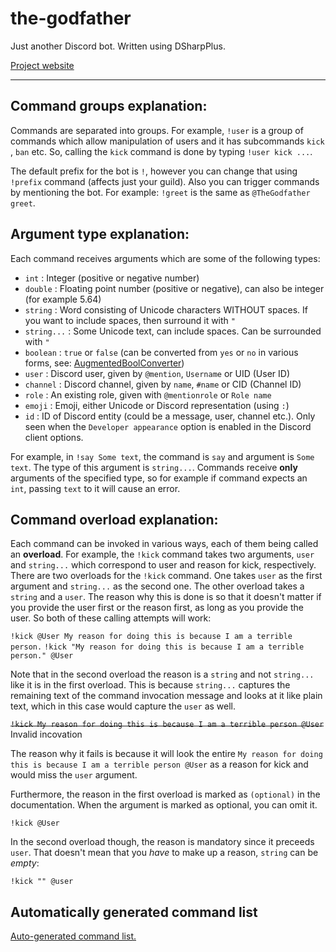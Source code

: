 # the-godfather

Just another Discord bot. Written using DSharpPlus.

[Project website](https://ivan-ristovic.github.io/the-godfather/)

---

## Command groups explanation:

Commands are separated into groups. For example, ``!user`` is a group of commands which allow manipulation of users and it has subcommands ``kick`` , ``ban`` etc. So, calling the ``kick`` command is done by typing ``!user kick ...``.

The default prefix for the bot is ``!``, however you can change that using ``!prefix`` command (affects just your guild). Also you can trigger commands by mentioning the bot. For example:
``!greet`` is the same as ``@TheGodfather greet``.


## Argument type explanation:

Each command receives arguments which are some of the following types: 
* ``int`` : Integer (positive or negative number)
* ``double`` : Floating point number (positive or negative), can also be integer (for example 5.64)
* ``string`` : Word consisting of Unicode characters WITHOUT spaces. If you want to include spaces, then surround it with ``"``
* ``string...`` : Some Unicode text, can include spaces. Can be surrounded with ``"``
* ``boolean`` : ``true`` or ``false`` (can be converted from ``yes`` or ``no`` in various forms, see: [AugmentedBoolConverter](TheGodfather/Extensions/AugmentedBoolConverter.cs))
* ``user`` : Discord user, given by ``@mention``, ``Username`` or UID (User ID)
* ``channel`` : Discord channel, given by ``name``, ``#name`` or CID (Channel ID)
* ``role`` : An existing role, given with ``@mentionrole`` or ``Role name``
* ``emoji`` : Emoji, either Unicode or Discord representation (using ``:``)
* ``id`` : ID of Discord entity (could be a message, user, channel etc.). Only seen when the ``Developer appearance`` option is enabled in the Discord client options.

For example, in ``!say Some text``, the command is ``say`` and argument is ``Some text``. The type of this argument is ``string...``.
Commands receive **only** arguments of the specified type, so for example if command expects an ``int``, passing ``text`` to it will cause an error.

## Command overload explanation:

Each command can be invoked in various ways, each of them being called an **overload**. For example, the ``!kick`` command takes two arguments, ``user`` and ``string...`` which correspond to user and reason for kick, respectively. 
There are two overloads for the ``!kick`` command. One takes ``user`` as the first argument and ``string...`` as the second one. The other overload takes a ``string`` and a ``user``. The reason why this is done is so that it doesn't matter if you provide the user first or the reason first, as long as you provide the user. So both of these calling attempts will work:

``!kick @User My reason for doing this is because I am a terrible person.``
``!kick "My reason for doing this is because I am a terrible person." @User``

Note that in the second overload the reason is a ``string`` and not ``string...`` like it is in the first overload. This is because ``string...`` captures the remaining text of the command invocation message and looks at it like plain text, which in this case would capture the ``user`` as well.

~~``!kick My reason for doing this is because I am a terrible person @User``~~ Invalid incovation

The reason why it fails is because it will look the entire ``My reason for doing this is because I am a terrible person @User`` as a reason for kick and would miss the ``user`` argument.

Furthermore, the reason in the first overload is marked as ``(optional)`` in the documentation. When the argument is marked as optional, you can omit it.

``!kick @User``

In the second overload though, the reason is mandatory since it preceeds ``user``. That doesn't mean that you *have* to make up a reason, ``string`` can be *empty*:

``!kick "" @user``

## Automatically generated command list

[Auto-generated command list.](TheGodfather/Modules/README.md)